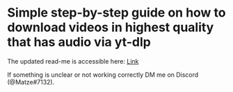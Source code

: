 # Simple step-by-step guide on how to download videos in highest quality that has audio via yt-dlp

The updated read-me is accessible here: [Link](https://docs.google.com/document/d/1F5i2KcRXA-jX6Yj2-a_R7R1qdj7F6c0s8sJyzs2Ryaw/edit?usp=sharing)

If something is unclear or not working correctly DM me on Discord (@Matze#7132).
